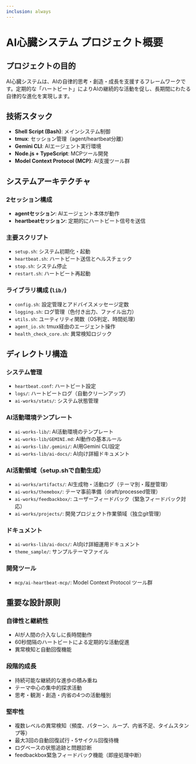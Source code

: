 ```yaml
---
inclusion: always
---
```


# AI心臓システム プロジェクト概要

## プロジェクトの目的
AI心臓システムは、AIの自律的思考・創造・成長を支援するフレームワークです。定期的な「ハートビート」によりAIの継続的な活動を促し、長期間にわたる自律的な進化を実現します。

## 技術スタック
- **Shell Script (Bash)**: メインシステム制御
- **tmux**: セッション管理（agent/heartbeat分離）
- **Gemini CLI**: AIエージェント実行環境
- **Node.js + TypeScript**: MCPツール開発
- **Model Context Protocol (MCP)**: AI支援ツール群

## システムアーキテクチャ

### 2セッション構成
- **agentセッション**: AIエージェント本体が動作
- **heartbeatセッション**: 定期的にハートビート信号を送信

### 主要スクリプト
- `setup.sh`: システム初期化・起動
- `heartbeat.sh`: ハートビート送信とヘルスチェック
- `stop.sh`: システム停止
- `restart.sh`: ハートビート再起動

### ライブラリ構成 (`lib/`)
- `config.sh`: 設定管理とアドバイスメッセージ定数
- `logging.sh`: ログ管理（色付き出力、ファイル出力）
- `utils.sh`: ユーティリティ関数（OS判定、時間処理）
- `agent_io.sh`: tmux経由のエージェント操作
- `health_check_core.sh`: 異常検知ロジック

## ディレクトリ構造

### システム管理
- `heartbeat.conf`: ハートビート設定
- `logs/`: ハートビートログ（自動クリーンアップ）
- `ai-works/stats/`: システム状態管理

### AI活動環境テンプレート
- `ai-works-lib/`: AI活動環境のテンプレート
- `ai-works-lib/GEMINI.md`: AI動作の基本ルール
- `ai-works-lib/.gemini/`: AI用Gemini CLI設定
- `ai-works-lib/ai-docs/`: AI向け詳細ドキュメント

### AI活動領域（setup.shで自動生成）
- `ai-works/artifacts/`: AI生成物・活動ログ（テーマ別・履歴管理）
- `ai-works/themebox/`: テーマ事前準備（draft/processed管理）
- `ai-works/feedbackbox/`: ユーザーフィードバック（緊急フィードバック対応）
- `ai-works/projects/`: 開発プロジェクト作業領域（独立git管理）

### ドキュメント
- `ai-works-lib/ai-docs/`: AI向け詳細運用ドキュメント
- `theme_sample/`: サンプルテーマファイル

### 開発ツール
- `mcp/ai-heartbeat-mcp/`: Model Context Protocol ツール群

## 重要な設計原則

### 自律性と継続性
- AIが人間の介入なしに長時間動作
- 60秒間隔のハートビートによる定期的な活動促進
- 異常検知と自動回復機能

### 段階的成長
- 持続可能な継続的な進歩の積み重ね
- テーマ中心の集中的探求活動
- 思考・観測・創造・内省の4つの活動種別

### 堅牢性
- 複数レベルの異常検知（頻度、パターン、ループ、内省不足、タイムスタンプ等）
- 最大3回の自動回復試行・5サイクル回復待機
- ログベースの状態追跡と問題診断
- feedbackbox緊急フィードバック機能（即座処理中断）